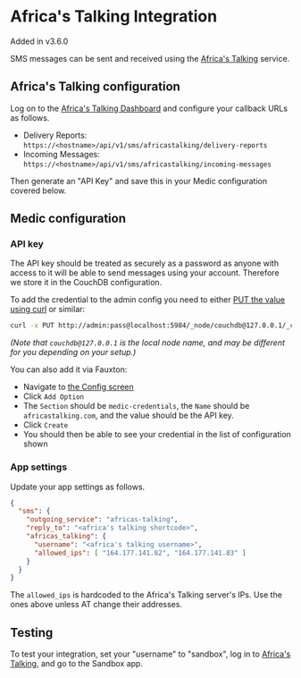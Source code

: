 # Africa's Talking Integration

Added in v3.6.0

SMS messages can be sent and received using the [Africa's Talking](https://africastalking.com) service.

## Africa's Talking configuration

Log on to the [Africa's Talking Dashboard](https://account.africastalking.com) and configure your callback URLs as follows.

- Delivery Reports: `https://<hostname>/api/v1/sms/africastalking/delivery-reports`
- Incoming Messages: `https://<hostname>/api/v1/sms/africastalking/incoming-messages`

Then generate an "API Key" and save this in your Medic configuration covered below.

## Medic configuration

### API key

The API key should be treated as securely as a password as anyone with access to it will be able to send messages using your account. Therefore we store it in the CouchDB configuration.

To add the credential to the admin config you need to either [PUT the value using curl](https://docs.couchdb.org/en/stable/api/server/configuration.html#put--_node-node-name-_config-section-key) or similar:

```sh
curl -x PUT http://admin:pass@localhost:5984/_node/couchdb@127.0.0.1/_config/medic-credentials/africastalking.com -d "<your-api-key>"
```

_(Note that `couchdb@127.0.0.1` is the local node name, and may be different for you depending on your setup.)_

You can also add it via Fauxton:
 - Navigate to [the Config screen](http://localhost:5984/_utils/#/_config)
 - Click `Add Option`
 - The `Section` should be `medic-credentials`, the `Name` should be `africastalking.com`, and the value should be the API key.
 - Click `Create`
 - You should then be able to see your credential in the list of configuration shown

### App settings

Update your app settings as follows.

```json
{
  "sms": {
    "outgoing_service": "africas-talking",
    "reply_to": "<africa's talking shortcode>",
    "africas_talking": {
      "username": "<africa's talking username>",
      "allowed_ips": [ "164.177.141.82", "164.177.141.83" ]
    }
  }
}
```

The `allowed_ips` is hardcoded to the Africa's Talking server's IPs. Use the ones above unless AT change their addresses.

## Testing

To test your integration, set your "username" to "sandbox", log in to [Africa's Talking](https://account.africastalking.com), and go to the Sandbox app.
